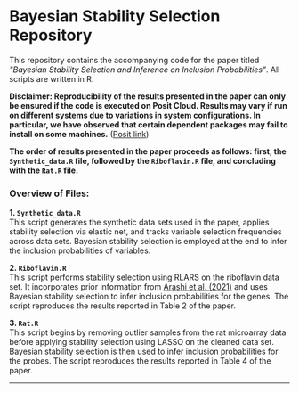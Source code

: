# Bayesian Stability Selection Repository

This repository contains the accompanying code for the paper titled *"Bayesian Stability Selection and Inference on Inclusion Probabilities"*. All scripts are written in R. 

**Disclaimer: Reproducibility of the results presented in the paper can only be ensured if the code is executed on Posit Cloud. Results may vary if run on different systems due to variations in system configurations. In particular, we have observed that certain dependent packages may fail to install on some machines.** ([Posit link](https://posit.cloud/content/9064090))



**The order of results presented in the paper proceeds as follows: first, the `Synthetic_data.R` file, followed by the `Riboflavin.R` file, and concluding with the `Rat.R` file.**

### Overview of Files:

**1. `Synthetic_data.R`**  
This script generates the synthetic data sets used in the paper, applies stability selection via elastic net, and tracks variable selection frequencies across data sets. Bayesian stability selection is employed at the end to infer the inclusion probabilities of variables.

**2. `Riboflavin.R`**  
This script performs stability selection using RLARS on the riboflavin data set. It incorporates prior information from [Arashi et al. (2021)](https://journals.plos.org/plosone/article?id=10.1371/journal.pone.0245376) and uses Bayesian stability selection to infer inclusion probabilities for the genes. The script reproduces the results reported in Table 2 of the paper.

**3. `Rat.R`**  
This script begins by removing outlier samples from the rat microarray data before applying stability selection using LASSO on the cleaned data set. Bayesian stability selection is then used to infer inclusion probabilities for the probes. The script reproduces the results reported in Table 4 of the paper.


---







